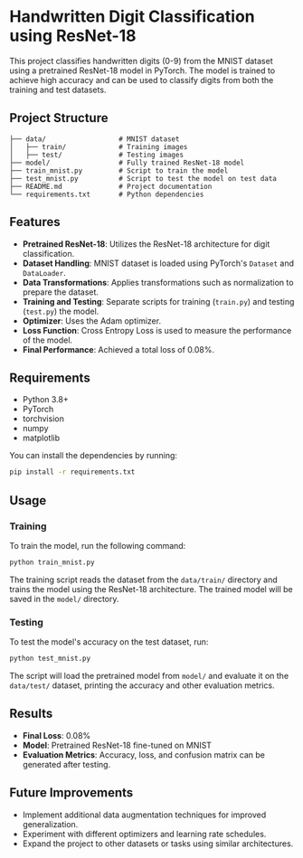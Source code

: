 # Handwritten Digit Classification using ResNet-18

This project classifies handwritten digits (0-9) from the MNIST dataset using a pretrained ResNet-18 model in PyTorch. The model is trained to achieve high accuracy and can be used to classify digits from both the training and test datasets.

## Project Structure
```
├── data/                  # MNIST dataset
│   ├── train/             # Training images
│   ├── test/              # Testing images
├── model/                 # Fully trained ResNet-18 model
├── train_mnist.py         # Script to train the model
├── test_mnist.py          # Script to test the model on test data
├── README.md              # Project documentation
└── requirements.txt       # Python dependencies
```

## Features
- **Pretrained ResNet-18**: Utilizes the ResNet-18 architecture for digit classification.
- **Dataset Handling**: MNIST dataset is loaded using PyTorch's `Dataset` and `DataLoader`.
- **Data Transformations**: Applies transformations such as normalization to prepare the dataset.
- **Training and Testing**: Separate scripts for training (`train.py`) and testing (`test.py`) the model.
- **Optimizer**: Uses the Adam optimizer.
- **Loss Function**: Cross Entropy Loss is used to measure the performance of the model.
- **Final Performance**: Achieved a total loss of 0.08%.

## Requirements
- Python 3.8+
- PyTorch
- torchvision
- numpy
- matplotlib

You can install the dependencies by running:
```bash
pip install -r requirements.txt
```

## Usage

### Training
To train the model, run the following command:
```bash
python train_mnist.py
```
The training script reads the dataset from the `data/train/` directory and trains the model using the ResNet-18 architecture. The trained model will be saved in the `model/` directory.

### Testing
To test the model's accuracy on the test dataset, run:
```bash
python test_mnist.py
```
The script will load the pretrained model from `model/` and evaluate it on the `data/test/` dataset, printing the accuracy and other evaluation metrics.

## Results
- **Final Loss**: 0.08%
- **Model**: Pretrained ResNet-18 fine-tuned on MNIST
- **Evaluation Metrics**: Accuracy, loss, and confusion matrix can be generated after testing.

## Future Improvements
- Implement additional data augmentation techniques for improved generalization.
- Experiment with different optimizers and learning rate schedules.
- Expand the project to other datasets or tasks using similar architectures.
